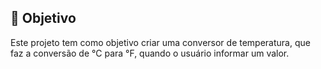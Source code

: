 🎯 Objetivo
---
Este projeto tem como objetivo criar uma conversor de temperatura, que faz a conversão de °C para °F, quando o usuário informar um valor.
